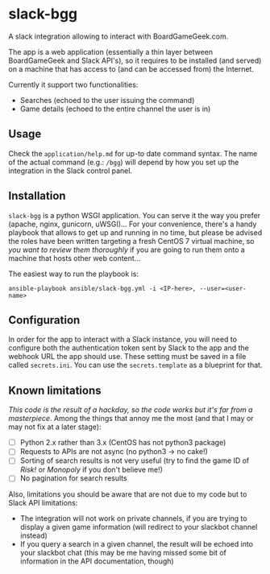 # slack-bgg
A slack integration allowing to interact with BoardGameGeek.com.

The app is a web application (essentially a thin layer between BoardGameGeek
and Slack API's), so it requires to be installed (and served) on a machine that
has access to (and can be accessed from) the Internet.

Currently it support two functionalities:

  - Searches (echoed to the user issuing the command)
  - Game details (echoed to the entire channel the user is in)


## Usage

Check the `application/help.md` for up-to date command syntax.  The name of the
actual command (e.g.: `/bgg`) will depend by how you set up the integration in
the Slack control panel.


## Installation

`slack-bgg` is a python WSGI application.  You can serve it the way you prefer
(apache, nginx, gunicorn, uWSGI)...  For your convenience, there's a handy
playbook that allows to get up and running in no time, but please be advised
the roles have been written targeting a fresh CentOS 7 virtual machine, so
*you want to review them thoroughly* if you are going to run them onto a
machine that hosts other web content...

The easiest way to run the playbook is:

    ansible-playbook ansible/slack-bgg.yml -i <IP-here>, --user=<user-name>


## Configuration

In order for the app to interact with a Slack instance, you will need to
configure both the authentication token sent by Slack to the app and the
webhook URL the app should use.  These setting must be saved in a file called
`secrets.ini`.  You can use the `secrets.template` as a blueprint for that.


## Known limitations

*This code is the result of a hackday, so the code works but it's far from a
masterpiece*.  Among the things that annoy me the most (and that I may or may
not fix at a later stage):

  - [ ] Python 2.x rather than 3.x (CentOS has not python3 package)
  - [ ] Requests to APIs are not async (no python3 → no cake!)
  - [ ] Sorting of search results is not very useful (try to find the game ID
        of _Risk!_ or _Monopoly_ if you don't believe me!)
  - [ ] No pagination for search results

Also, limitations you should be aware that are not due to my code but to Slack
API limitations:

  - The integration will not work on private channels, if you are trying to
    display a given game information (will redirect to your slackbot channel
    instead)
  - If you query a search in a given channel, the result will be echoed into
    your slackbot chat (this may be me having missed some bit of information
    in the API documentation, though)
